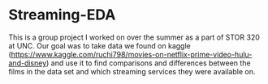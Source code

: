 # Streaming-EDA
This is a group project I worked on over the summer as a part of STOR 320 at UNC. Our goal was to take data we found on kaggle (https://www.kaggle.com/ruchi798/movies-on-netflix-prime-video-hulu-and-disney) and use it to find comparisons and differences between the films in the data set and which streaming services they were available on. 


